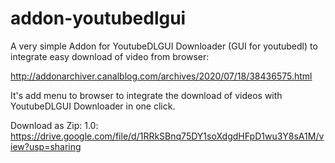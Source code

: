 # addon-youtubedlgui

A very simple Addon for YoutubeDLGUI Downloader (GUI for youtubedl) to integrate easy download of video from browser:

http://addonarchiver.canalblog.com/archives/2020/07/18/38436575.html

It's add menu to browser to integrate the download of videos with YoutubeDLGUI Downloader in one click.

Download as Zip:
1.0: https://drive.google.com/file/d/1RRkSBnq75DY1soXdgdHFpD1wu3Y8sA1M/view?usp=sharing
